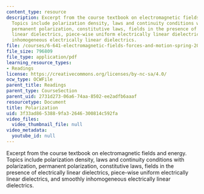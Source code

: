 ```yaml
---
content_type: resource
description: Excerpt from the course textbook on electromagnetic fields and energy.
  Topics include polarization density, laws and continuity conditions with polarization,
  permanent polarization, constitutive laws, fields in the presence of electrically
  linear dielectrics, piece-wise uniform electrically linear dielectrics, and smoothly
  inhomogeneous electrically linear dielectrics.
file: /courses/6-641-electromagnetic-fields-forces-and-motion-spring-2005/3f33ad8653889fa32646300814c592fa_06.pdf
file_size: 796809
file_type: application/pdf
learning_resource_types:
- Readings
license: https://creativecommons.org/licenses/by-nc-sa/4.0/
ocw_type: OCWFile
parent_title: Readings
parent_type: CourseSection
parent_uid: 2731d273-06a6-74aa-8502-ee2adfb6aaaf
resourcetype: Document
title: Polarization
uid: 3f33ad86-5388-9fa3-2646-300814c592fa
video_files:
  video_thumbnail_file: null
video_metadata:
  youtube_id: null
---
```

Excerpt from the course textbook on electromagnetic fields and energy. Topics include polarization density, laws and continuity conditions with polarization, permanent polarization, constitutive laws, fields in the presence of electrically linear dielectrics, piece-wise uniform electrically linear dielectrics, and smoothly inhomogeneous electrically linear dielectrics.